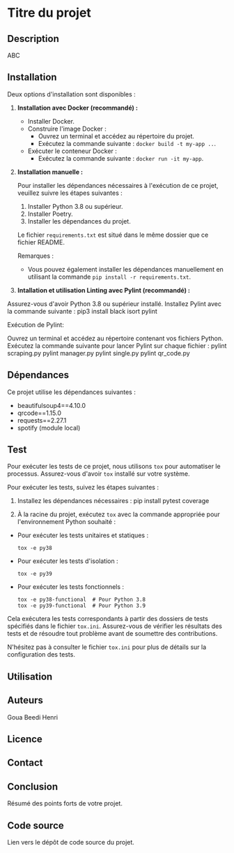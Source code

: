 # Titre du projet

## Description

ABC

## Installation

Deux options d'installation sont disponibles :

1. **Installation avec Docker (recommandé) :**

   - Installer Docker.
   - Construire l'image Docker :
     - Ouvrez un terminal et accédez au répertoire du projet.
     - Exécutez la commande suivante : `docker build -t my-app ..`.
   - Exécuter le conteneur Docker :
     - Exécutez la commande suivante : `docker run -it my-app`.

2. **Installation manuelle :**

   Pour installer les dépendances nécessaires à l'exécution de ce projet, veuillez suivre les étapes suivantes :

   1. Installer Python 3.8 ou supérieur.
   2. Installer Poetry.
   3. Installer les dépendances du projet.

   Le fichier `requirements.txt` est situé dans le même dossier que ce fichier README.

   Remarques :
   - Vous pouvez également installer les dépendances manuellement en utilisant la commande `pip install -r requirements.txt`.

3. **Intallation et utilisation Linting avec Pylint (recommandé) :**

Assurez-vous d'avoir Python 3.8 ou supérieur installé.
Installez Pylint avec la commande suivante :
pip3 install black isort pylint


Exécution de Pylint:

Ouvrez un terminal et accédez au répertoire contenant vos fichiers Python.
Exécutez la commande suivante pour lancer Pylint sur chaque fichier :
pylint scraping.py
pylint manager.py
pylint single.py
pylint qr_code.py

## Dépendances

Ce projet utilise les dépendances suivantes :

- beautifulsoup4==4.10.0
- qrcode==1.15.0
- requests==2.27.1
- spotify (module local)

## Test

Pour exécuter les tests de ce projet, nous utilisons `tox` pour automatiser le processus. Assurez-vous d'avoir `tox` installé sur votre système.

Pour exécuter les tests, suivez les étapes suivantes :

1. Installez les dépendances nécessaires :
pip install pytest coverage

2. À la racine du projet, exécutez `tox` avec la commande appropriée pour l'environnement Python souhaité :
- Pour exécuter les tests unitaires et statiques :
  ```
  tox -e py38
  ```

- Pour exécuter les tests d'isolation :
  ```
  tox -e py39
  ```

- Pour exécuter les tests fonctionnels :
  ```
  tox -e py38-functional  # Pour Python 3.8
  tox -e py39-functional  # Pour Python 3.9
  ```

Cela exécutera les tests correspondants à partir des dossiers de tests spécifiés dans le fichier `tox.ini`. Assurez-vous de vérifier les résultats des tests et de résoudre tout problème avant de soumettre des contributions.

N'hésitez pas à consulter le fichier `tox.ini` pour plus de détails sur la configuration des tests.

## Utilisation



## Auteurs

Goua Beedi Henri

## Licence



## Contact



## Conclusion

Résumé des points forts de votre projet.

## Code source

Lien vers le dépôt de code source du projet.